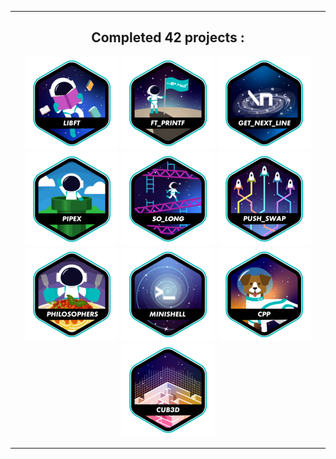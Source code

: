 <div align=center>
<hr>

## Completed 42 projects :

[![LIBFT](https://github.com/Qrshh/Qrshh/blob/main/Badges/libft.png)](https://github.com/Qrshh/42_Libft)
[![PRINTF](https://github.com/Qrshh/Qrshh/blob/main/Badges/printf.png)](https://github.com/Qrshh/42_Printf)
[![GET NEXT LINE](https://github.com/Qrshh/Qrshh/blob/main/Badges//get_next_linee.png)](https://github.com/Qrshh/42_Get_next_line)
[![PIPEX](https://github.com/Qrshh/Qrshh/blob/main/Badges/pipexe.png)](https://github.com/Qrshh/42_Pipex)
[![SO LONG](https://github.com/Qrshh/Qrshh/blob/main/Badges/so_longe.png)](https://github.com/Qrshh/42_So_Long)
[![PUSH SWAP](https://github.com/Qrshh/Qrshh/blob/main/Badges/push_swape.png)](https://github.com/Qrshh/42_Push_Swap)
[![PHILOSOPHERS](https://github.com/Qrshh/Qrshh/blob/main/Badges/philosopherse.png)](https://github.com/Qrshh/42_Philosophers)
[![MINISHELL](https://github.com/Qrshh/Qrshh/blob/main/Badges/minishelle.png)](https://github.com/Qrshh/42_Minishell)
[![CPP](https://github.com/Qrshh/Qrshh/blob/main/Badges/cppe.png)](https://github.com/Qrshh/42_CPP)
[![CUB3D](https://github.com/Qrshh/Qrshh/blob/main/Badges/cub3de.png)](https://github.com/Qrshh/42_CUB3D)

<hr>
